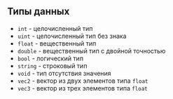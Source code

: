 ## Типы данных
- `int` - целочисленный тип
- `uint` - целочисленный тип без знака
- `float` - вещественный тип
- `double` - вещественный тип с двойной точностью
- `bool` - логический тип
- `string` - строковый тип
- `void` - тип отсутствия значения
- `vec2` - вектор из двух элементов типа `float`
- `vec3` - вектор из трех элементов типа `float`
